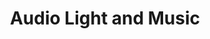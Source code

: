 ---
title: "Audio Light and Music"
url: /norfolk/audio-light-and-music/
shop: musical instrument
---